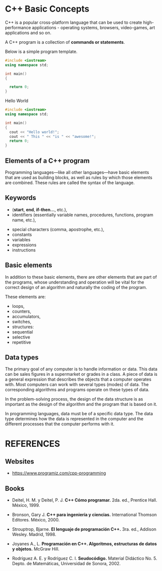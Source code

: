 # C++ Basic Concepts

C++ is a popular cross-platform language that can be used to create high-performance applications - operating systems, browsers, video-games, art applications and so on.

A C++ program is a collection of **commands or statements**.

Below is a simple program template.



```c++
#include <iostream>
using namespace std;

int main()
{

  return 0;
}
```





Hello World

```c++
#include <iostream>
using namespace std;

int main()
{
  cout << "Hello world!";
  cout << " This " << "is " << "awesome!";
  return 0;
}
```




## Elements of a C++ program

Programming languages—like all other languages—have basic elements that are used as building blocks, as well as rules by which those elements are combined. These rules are called the syntax of the language.

## Keywords
* (**start**, **end**, **if-then...**, etc.),
* identifiers (essentially variable names, procedures, functions, program name, etc.),
+ special characters (comma, apostrophe, etc.),
+ constants
+ variables
+ expressions
+ instructions

## Basic elements
In addition to these basic elements, there are other elements that are part of the programs, whose understanding and operation will be vital for the correct design of an algorithm and naturally the coding of the program.


These elements are:

* loops,
* counters,
* accumulators,
* switches,
* structures:
* sequential
* selective
* repetitive

## Data types
The primary goal of any computer is to handle information or data. This data can be sales figures in a supermarket or grades in a class. A piece of data is a general expression that describes the objects that a computer operates with. Most computers can work with several types (modes) of data. The corresponding algorithms and programs operate on these types of data.

In the problem-solving process, the design of the data structure is as important as the design of the algorithm and the program that is based on it.

In programming languages, data must be of a specific data type. The data type determines how the data is represented in the computer and the different processes that the computer performs with it.

# REFERENCES

## Websites
* https://www.programiz.com/cpp-programming

## Books

- Deitel, H. M. y Deitel, P. J. **C++ Cómo programar.** 2da. ed., Prentice Hall. México, 1999.
  
- Bronson, Gary J. **C++ para ingeniería y ciencias.** International Thomson Editores. México, 2000.
  
- Strouptrop, Bjarne. **El lenguaje de programación C++.** 3ra. ed., Addison Wesley. Madrid, 1998.
  
- Joyanes A., L. **Programación en C++. Algoritmos, estructuras de datos y objetos.** McGraw Hill.
  
- Rodríguez A. E. y Rodríguez C. I. **Seudocódigo.** Material Didáctico No. 5. Depto. de Matemáticas, Universidad de Sonora, 2002.
